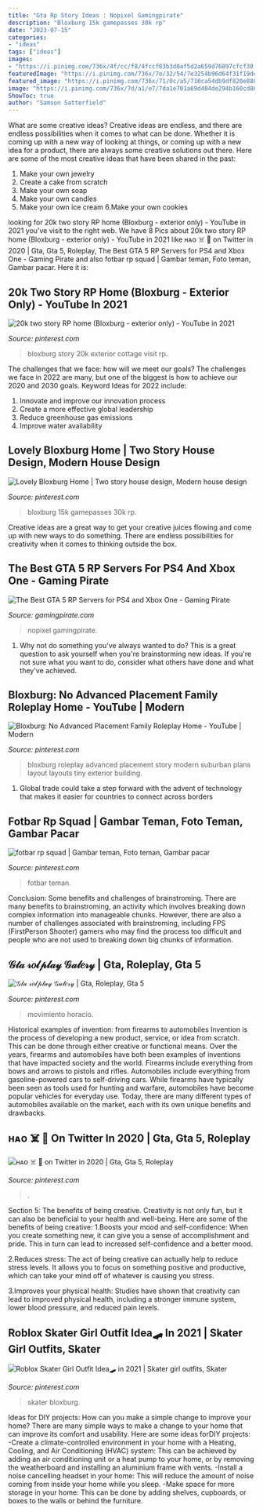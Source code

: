 ```yaml
---
title: "Gta Rp Story Ideas : Nopixel Gamingpirate"
description: "Bloxburg 15k gamepasses 30k rp"
date: "2023-07-15"
categories:
- "ideas"
tags: ["ideas"]
images:
- "https://i.pinimg.com/736x/4f/cc/f8/4fccf83b3d0af5d2a659d76897cfcf38.jpg"
featuredImage: "https://i.pinimg.com/736x/7e/32/54/7e3254b96d64f31f19de3f336ba41d42.jpg"
featured_image: "https://i.pinimg.com/736x/71/0c/a5/710ca54db9df820e880af06065874677.jpg"
image: "https://i.pinimg.com/736x/7d/a1/e7/7da1e701a69d404de294b160cd86f5ba.jpg"
ShowToc: true
author: "Samson Satterfield"
---
```



What are some creative ideas?
Creative ideas are endless, and there are endless possibilities when it comes to what can be done. Whether it is coming up with a new way of looking at things, or coming up with a new idea for a product, there are always some creative solutions out there. Here are some of the most creative ideas that have been shared in the past:
1. Make your own jewelry 
2. Create a cake from scratch 
3. Make your own soap 
4. Make your own candles 
5. Make your own ice cream 
6.Make your own cookies 

	

		
looking for 20k two story RP home (Bloxburg - exterior only) - YouTube in 2021 you've visit to the right web. We have 8 Pics about 20k two story RP home (Bloxburg - exterior only) - YouTube in 2021 like ʜᴀᴏ ☠️ 🦋 on Twitter in 2020 | Gta, Gta 5, Roleplay, The Best GTA 5 RP Servers for PS4 and Xbox One - Gaming Pirate and also fotbar rp squad | Gambar teman, Foto teman, Gambar pacar. Here it is:
		
    
## 20k Two Story RP Home (Bloxburg - Exterior Only) - YouTube In 2021

<img loading=lazy src="https://i.pinimg.com/736x/7d/a1/e7/7da1e701a69d404de294b160cd86f5ba.jpg" onerror="this.onerror=null;this.src='https://tse1.mm.bing.net/th?id=OIP.rTwG58mKrnKJ_KRNA508kwHaFj&amp;pid=15.1';" alt="20k two story RP home (Bloxburg - exterior only) - YouTube in 2021">

_Source: pinterest.com_

>bloxburg story 20k exterior cottage visit rp. 

	

The challenges that we face: how will we meet our goals?
The challenges we face in 2022 are many, but one of the biggest is how to achieve our 2020 and 2030 goals. Keyword Ideas for 2022 include: 
1. Innovate and improve our innovation process 
2. Create a more effective global leadership 
3. Reduce greenhouse gas emissions 
4. Improve water availability 

    
## Lovely Bloxburg Home | Two Story House Design, Modern House Design

<img loading=lazy src="https://i.pinimg.com/736x/5c/f4/79/5cf479f9c26df38ef8b1a2ab8b628e3f.jpg" onerror="this.onerror=null;this.src='https://tse3.mm.bing.net/th?id=OIP.tB4pAcO31aW4QoCrqtww1AHaEK&amp;pid=15.1';" alt="Lovely Bloxburg Home | Two story house design, Modern house design">

_Source: pinterest.com_

>bloxburg 15k gamepasses 30k rp. 

	

Creative ideas are a great way to get your creative juices flowing and come up with new ways to do something. There are endless possibilities for creativity when it comes to thinking outside the box.

    
## The Best GTA 5 RP Servers For PS4 And Xbox One - Gaming Pirate

<img loading=lazy src="https://gamingpirate.com/wp-content/uploads/2019/09/gta-v-servers2-835654367-1024x576.jpg" onerror="this.onerror=null;this.src='https://tse2.mm.bing.net/th?id=OIP.UXLWVvKENDHH3BdM9AJ9fgHaEK&amp;pid=15.1';" alt="The Best GTA 5 RP Servers for PS4 and Xbox One - Gaming Pirate">

_Source: gamingpirate.com_

>nopixel gamingpirate. 

	

1. Why not do something you've always wanted to do? This is a great question to ask yourself when you're brainstorming new ideas. If you're not sure what you want to do, consider what others have done and what they've achieved.

    
## Bloxburg: No Advanced Placement Family Roleplay Home - YouTube | Modern

<img loading=lazy src="https://i.pinimg.com/736x/96/12/bc/9612bc6e56fb1d85f98e2462ac0fc1d4.jpg" onerror="this.onerror=null;this.src='https://tse4.mm.bing.net/th?id=OIP.eUiZ_blx0NkEkrk1GJyU1QHaEK&amp;pid=15.1';" alt="Bloxburg: No Advanced Placement Family Roleplay Home - YouTube | Modern">

_Source: pinterest.com_

>bloxburg roleplay advanced placement story modern suburban plans layout layouts tiny exterior building. 

	

1. Global trade could take a step forward with the advent of technology that makes it easier for countries to connect across borders 

    
## Fotbar Rp Squad | Gambar Teman, Foto Teman, Gambar Pacar

<img loading=lazy src="https://i.pinimg.com/736x/71/0c/a5/710ca54db9df820e880af06065874677.jpg" onerror="this.onerror=null;this.src='https://tse1.mm.bing.net/th?id=OIP.IS7nCtGamBLDwOqVZRjJ9gHaNK&amp;pid=15.1';" alt="fotbar rp squad | Gambar teman, Foto teman, Gambar pacar">

_Source: pinterest.com_

>fotbar teman. 

	

Conclusion: Some benefits and challenges of brainstroming.
There are many benefits to brainstroming, an activity which involves breaking down complex information into manageable chunks. However, there are also a number of challenges associated with brainstroming, including FPS (FirstPerson Shooter) gamers who may find the process too difficult and people who are not used to breaking down big chunks of information.

    
## 𝒢𝓉𝒶 𝓇𝑜𝓁𝓅𝓁𝒶𝓎 𝒢𝒶𝓁𝑒𝓇𝓎 | Gta, Roleplay, Gta 5

<img loading=lazy src="https://i.pinimg.com/originals/b0/eb/7f/b0eb7f1fc4c781f144798fa2ed1a723a.jpg" onerror="this.onerror=null;this.src='https://tse4.mm.bing.net/th?id=OIP.QOiW3gkhgwitzgivLYG-WwHaKK&amp;pid=15.1';" alt="𝒢𝓉𝒶 𝓇𝑜𝓁𝓅𝓁𝒶𝓎 𝒢𝒶𝓁𝑒𝓇𝓎 | Gta, Roleplay, Gta 5">

_Source: pinterest.com_

>movimiento horacio. 

	

Historical examples of invention: from firearms to automobiles
Invention is the process of developing a new product, service, or idea from scratch. This can be done through either creative or functional means. Over the years, firearms and automobiles have both been examples of inventions that have impacted society and the world. Firearms include everything from bows and arrows to pistols and rifles. Automobiles include everything from gasoline-powered cars to self-driving cars. While firearms have typically been seen as tools used for hunting and warfare, automobiles have become popular vehicles for everyday use. Today, there are many different types of automobiles available on the market, each with its own unique benefits and drawbacks.

    
## ʜᴀᴏ ☠️ 🦋 On Twitter In 2020 | Gta, Gta 5, Roleplay

<img loading=lazy src="https://i.pinimg.com/736x/7e/32/54/7e3254b96d64f31f19de3f336ba41d42.jpg" onerror="this.onerror=null;this.src='https://tse4.mm.bing.net/th?id=OIP.7kluvf_gWTPnTFVX9FLeNQHaIY&amp;pid=15.1';" alt="ʜᴀᴏ ☠️ 🦋 on Twitter in 2020 | Gta, Gta 5, Roleplay">

_Source: pinterest.com_

>. 

	

Section 5: The benefits of being creative.
Creativity is not only fun, but it can also be beneficial to your health and well-being. Here are some of the benefits of being creative:
1.Boosts your mood and self-confidence: When you create something new, it can give you a sense of accomplishment and pride. This in turn can lead to increased self-confidence and a better mood.

2.Reduces stress: The act of being creative can actually help to reduce stress levels. It allows you to focus on something positive and productive, which can take your mind off of whatever is causing you stress.

3.Improves your physical health: Studies have shown that creativity can lead to improved physical health, including a stronger immune system, lower blood pressure, and reduced pain levels.


    
## Roblox Skater Girl Outfit Idea🛹 In 2021 | Skater Girl Outfits, Skater

<img loading=lazy src="https://i.pinimg.com/736x/4f/cc/f8/4fccf83b3d0af5d2a659d76897cfcf38.jpg" onerror="this.onerror=null;this.src='https://tse1.mm.bing.net/th?id=OIP.T-Cg_1Xl5r0If5gxxocf7gHaNJ&amp;pid=15.1';" alt="Roblox Skater Girl Outfit Idea🛹 in 2021 | Skater girl outfits, Skater">

_Source: pinterest.com_

>skater bloxburg. 

	

Ideas for DIY projects: How can you make a simple change to improve your home?
There are many simple ways to make a change to your home that can improve its comfort and usability. Here are some ideas forDIY projects: 
-Create a climate-controlled environment in your home with a Heating, Cooling, and Air Conditioning (HVAC) system: This can be achieved by adding an air conditioning unit or a heat pump to your home, or by removing the weatherboard and installing an aluminium frame with vents. 
-Install a noise cancelling headset in your home: This will reduce the amount of noise coming from inside your home while you sleep. 
-Make space for more storage in your home: This can be done by adding shelves, cupboards, or boxes to the walls or behind the furniture.

